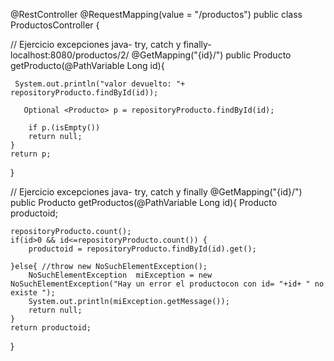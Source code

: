 @RestController
@RequestMapping(value = "/productos")
public class ProductosController {

   
 
// Ejercicio excepciones java- try, catch y finally- localhost:8080/productos/2/
@GetMapping("{id}/")
public Producto getProducto(@PathVariable Long id){
    
     System.out.println("valor devuelto: "+ repositoryProducto.findById(id));
   
       Optional <Producto> p = repositoryProducto.findById(id);
 
        if p.(isEmpty())
        return null;
    }
    return p;
}






















// Ejercicio excepciones java- try, catch y finally
@GetMapping("{id}/")
public Producto getProductos(@PathVariable Long id){
    Producto productoid;

    repositoryProducto.count();
    if(id>0 && id<=repositoryProducto.count()) {
        productoid = repositoryProducto.findById(id).get();

    }else{ //throw new NoSuchElementException();
        NoSuchElementException  miException = new NoSuchElementException("Hay un error el productocon con id= "+id+ " no existe ");
        System.out.println(miException.getMessage());
        return null;
    }
    return productoid;
} 

